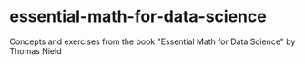 # essential-math-for-data-science
Concepts and exercises from the book "Essential Math for Data Science" by Thomas Nield
